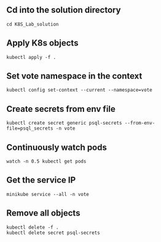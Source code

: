 
## Cd into the solution directory
```
cd K8S_Lab_solution
```

## Apply K8s objects
```
kubectl apply -f .
```

## Set vote namespace in the context
```
kubectl config set-context --current --namespace=vote
```

## Create secrets from env file
```
kubectl create secret generic psql-secrets --from-env-file=psql_secrets -n vote
```

## Continuously watch pods
```
watch -n 0.5 kubectl get pods
```

## Get the service IP
```
minikube service --all -n vote
```

## Remove all objects
```
kubectl delete -f .
kubectl delete secret psql-secrets
```